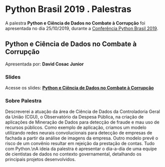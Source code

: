 # Python Brasil 2019 . Palestras


A palestra **Python e Ciência de Dados no Combate à Corrupção** foi apresentada no dia 25/10/2019, durante a [Conferência Python Brasil 2019](http://2019.pythonbrasil.org.br).


## Python e Ciência de Dados no Combate à Corrupção
Apresentada por: **David Cosac Junior**

### Slides
Acesse os slides: **[Python e Ciência de Dados no Combate à Corrupção](./pybr2019-david-cosac-junior-python-e-ciencia-de-dados.pdf)**


### Sobre Palestra
Descreverei a atuação da área de Ciência de Dados da Controladoria Geral da União (CGU), o Observatório da Despesa Pública,  na criação de aplicações de Mineração de Dados para detecção de fraude e mau uso de recursos públicos. Como exemplo de aplicação, criamos um modelo utilizando redes neurais convolucionais para detecção de empresas de fachada a partir da análise de imagens da empresa. Outro modelo prevê o risco de um convênio resultar em rejeição da prestação de contas. Tudo com Python.\\nA ideia da palestra é apresentar o dia-a-dia de uma equipe de cientistas de dados no contexto governamental, detalhando os principais projetos desenvolvidos.




